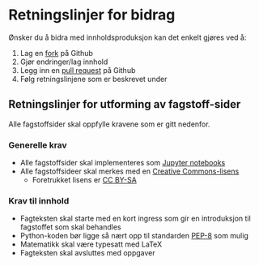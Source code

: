 # Retningslinjer for bidrag

Ønsker du å bidra med innholdsproduksjon kan det enkelt gjøres ved å:

1. Lag en [fork](https://github.com/fagstoff/Skolekoden#fork-destination-box) på Github
1. Gjør endringer/lag innhold
1. Legg inn en [pull request](https://help.github.com/articles/about-pull-requests/) på Github
1. Følg retningslinjene som er beskrevet under
 
## Retningslinjer for utforming av fagstoff-sider

Alle fagstoffsider skal oppfylle kravene som er gitt nedenfor.

### Generelle krav

 * Alle fagstoffsider skal implementeres som [Jupyter notebooks](https://jupyter.org/install.html)
 * Alle fagstoffsideer skal merkes med en [Creative Commons-lisens](https://creativecommons.org/choose/?lang=no)
    * Foretrukket lisens er [CC BY-SA](https://creativecommons.org/licenses/by-sa/4.0/deed.no)

### Krav til innhold

 * Fagteksten skal starte med en kort ingress som gir en introduksjon til fagstoffet som skal behandles
 * Python-koden bør ligge så nært opp til standarden [PEP-8](https://www.python.org/dev/peps/pep-0008/) som mulig
 * Matematikk skal være typesatt med LaTeX
 * Fagteksten skal avsluttes med oppgaver
